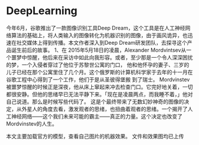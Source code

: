 # DeepLearning
今年6月，谷歌推出了一款图像识别工具Deep Dream，这个工具是在人工神经网络算法的基础上，将人类输入的图像转化为机器识别的图像，由于画风诡异，也迅速在社交媒体上得到传播。本文作者深入到Deep Dream研发团队，去探寻这个产品诞生前后的故事。
1、在 2015年5月18日的凌晨，Alexander Mordvintsev从一个噩梦中惊醒，他后来在采访中如此向我形容。或者，至少那是一个令人深深困扰的梦，一个入侵者穿过了他位于苏黎世公寓的门口， 他和他怀孕的妻子、三岁的儿子已经在那个公寓里住了几个月。这个俄罗斯的计算机科学家于去年的十一月在谷歌工程中心得到了一个工作，他们于是从圣彼得堡搬 到了瑞士。
Mordvinstev被噩梦惊醒的时候正是深夜，他从床上窜起来冲去检查门口。它完好地关着，一切都很安静。但他的思绪早已无法平静下来。「现在是凌晨两点，而我睡不着，」他对自己说道。那么是时候写些代码了。
这是个最终带来了无数幻妙神奇的图像的决定，从外星人的角度去看，激发观者的思绪，也扭曲着观者的思绪。一个揭开了人工神经网络——这个我们未来可能的霸主——真正的力量。这个决定也改变了Mordvinstev的人生。

本文主要加载官方的模型，查看自己图片的机器效果。
文件和效果图均已上传

